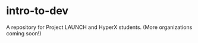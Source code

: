 # intro-to-dev
A repository for Project LAUNCH and HyperX students. (More organizations coming soon!)

